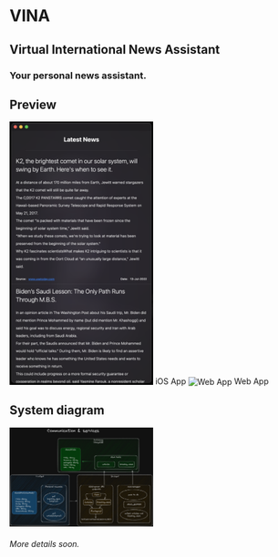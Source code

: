 # VINA

## Virtual International News Assistant
### Your personal news assistant.

## Preview
<img src="./assets/vina-ios.png" alt="iOS app" width="50%" height="50%">
iOS App
<img src="./assets/vina-web.png" alt="Web App" width="50%" height="50%">
Web App


## System diagram
<img src="./assets/diagram.excalidraw.png" alt="system diagram" width="50%" height="50%">

###### More details soon.

